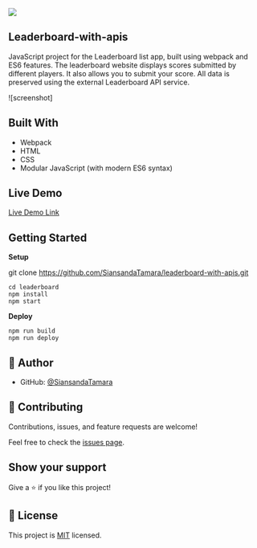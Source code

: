 ![](https://img.shields.io/badge/Microverse-blueviolet)

## Leaderboard-with-apis 


JavaScript project for the Leaderboard list app, built using webpack and ES6 features. The leaderboard website displays scores submitted by different players. It also allows you to submit your score. All data is preserved using the external Leaderboard API service.

![screenshot]

## Built With

- Webpack
- HTML
- CSS
- Modular JavaScript (with modern ES6 syntax)

## Live Demo

[Live Demo Link](/)

## Getting Started

**Setup**

git clone https://github.com/SiansandaTamara/leaderboard-with-apis.git

```
cd leaderboard
npm install
npm start
```

**Deploy**

```
npm run build
npm run deploy

```

## 👤 Author


- GitHub: [@SiansandaTamara](https://github.com/SiansandaTamara)

## 🤝 Contributing

Contributions, issues, and feature requests are welcome!

Feel free to check the [issues page](https://github.com/SiansandaTamara/Webpack-Boilerplate/issues).

## Show your support

Give a ⭐️ if you like this project!

## 📝 License

This project is [MIT](./MIT.md) licensed.

